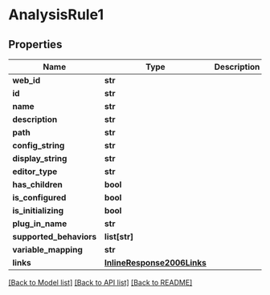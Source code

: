# AnalysisRule1

## Properties
Name | Type | Description | Notes
------------ | ------------- | ------------- | -------------
**web_id** | **str** |  | [optional] 
**id** | **str** |  | [optional] 
**name** | **str** |  | [optional] 
**description** | **str** |  | [optional] 
**path** | **str** |  | [optional] 
**config_string** | **str** |  | [optional] 
**display_string** | **str** |  | [optional] 
**editor_type** | **str** |  | [optional] 
**has_children** | **bool** |  | [optional] 
**is_configured** | **bool** |  | [optional] 
**is_initializing** | **bool** |  | [optional] 
**plug_in_name** | **str** |  | [optional] 
**supported_behaviors** | **list[str]** |  | [optional] 
**variable_mapping** | **str** |  | [optional] 
**links** | [**InlineResponse2006Links**](InlineResponse2006Links.md) |  | [optional] 

[[Back to Model list]](../README.md#documentation-for-models) [[Back to API list]](../README.md#documentation-for-api-endpoints) [[Back to README]](../README.md)


